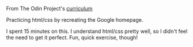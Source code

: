 From The Odin Project's [curriculum](http://www.theodinproject.com/courses/web-development-101/lessons/html-css)

Practicing html/css by recreating the Google homepage.

I spent 15 minutes on this. I understand html/css pretty well, so I didn't feel the need to get it perfect. Fun, quick exercise, though!
